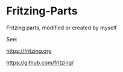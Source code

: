 # Fritzing-Parts
Fritzing parts, modified or created by myself

See: 

  https://fritzing.org
  
  https://github.com/fritzing/
